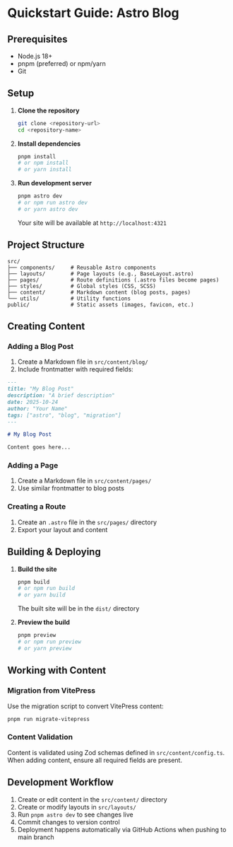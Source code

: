 # Quickstart Guide: Astro Blog

## Prerequisites

- Node.js 18+ 
- pnpm (preferred) or npm/yarn
- Git

## Setup

1. **Clone the repository**
   ```bash
   git clone <repository-url>
   cd <repository-name>
   ```

2. **Install dependencies**
   ```bash
   pnpm install
   # or npm install
   # or yarn install
   ```

3. **Run development server**
   ```bash
   pnpm astro dev
   # or npm run astro dev
   # or yarn astro dev
   ```
   
   Your site will be available at `http://localhost:4321`

## Project Structure

```
src/
├── components/     # Reusable Astro components
├── layouts/        # Page layouts (e.g., BaseLayout.astro)
├── pages/          # Route definitions (.astro files become pages)
├── styles/         # Global styles (CSS, SCSS)
├── content/        # Markdown content (blog posts, pages)
└── utils/          # Utility functions
public/             # Static assets (images, favicon, etc.)
```

## Creating Content

### Adding a Blog Post
1. Create a Markdown file in `src/content/blog/`
2. Include frontmatter with required fields:

```markdown
---
title: "My Blog Post"
description: "A brief description"
date: 2025-10-24
author: "Your Name"
tags: ["astro", "blog", "migration"]
---

# My Blog Post

Content goes here...
```

### Adding a Page
1. Create a Markdown file in `src/content/pages/`
2. Use similar frontmatter to blog posts

### Creating a Route
1. Create an `.astro` file in the `src/pages/` directory
2. Export your layout and content

## Building & Deploying

1. **Build the site**
   ```bash
   pnpm build
   # or npm run build
   # or yarn build
   ```
   
   The built site will be in the `dist/` directory

2. **Preview the build**
   ```bash
   pnpm preview
   # or npm run preview
   # or yarn preview
   ```

## Working with Content

### Migration from VitePress
Use the migration script to convert VitePress content:
```bash
pnpm run migrate-vitepress
```

### Content Validation
Content is validated using Zod schemas defined in `src/content/config.ts`. When adding content, ensure all required fields are present.

## Development Workflow

1. Create or edit content in the `src/content/` directory
2. Create or modify layouts in `src/layouts/`
3. Run `pnpm astro dev` to see changes live
4. Commit changes to version control
5. Deployment happens automatically via GitHub Actions when pushing to main branch
